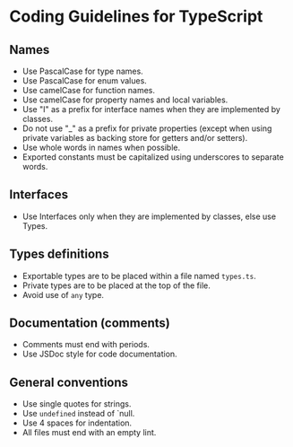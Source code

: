 # Coding Guidelines for TypeScript

## Names
- Use PascalCase for type names.
- Use PascalCase for enum values.
- Use camelCase for function names.
- Use camelCase for property names and local variables.
- Use "I" as a prefix for interface names when they are implemented by classes.
- Do not use "_" as a prefix for private properties (except when using private variables as backing store for getters and/or setters).
- Use whole words in names when possible.
- Exported constants must be capitalized using underscores to separate words.

## Interfaces
- Use Interfaces only when they are implemented by classes, else use Types.

## Types definitions
- Exportable types are to be placed within a file named `types.ts`.
- Private types are to be placed at the top of the file.
- Avoid use of `any` type.

## Documentation (comments)
- Comments must end with periods.
- Use JSDoc style for code documentation.

## General conventions
- Use single quotes for strings.
- Use `undefined` instead of `null.
- Use 4 spaces for indentation.
- All files must end with an empty lint.
